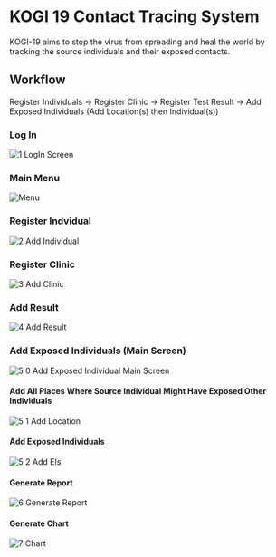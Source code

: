 # KOGI 19 Contact Tracing System
KOGI-19 aims to stop the virus from spreading and heal the world by tracking the source individuals and their exposed contacts.

## Workflow
Register Individuals -> Register Clinic -> Register Test Result -> Add Exposed Individuals (Add Location(s) then Individual(s))

### Log In
![1  LogIn Screen](https://user-images.githubusercontent.com/69213274/100950339-fabd3080-34c0-11eb-9947-b0fc04b69ace.png)
### Main Menu
![Menu](https://user-images.githubusercontent.com/69213274/100952339-3ce87100-34c5-11eb-9ad5-7ddace6c387e.png)
### Register Indvidual
![2  Add Individual](https://user-images.githubusercontent.com/69213274/100950553-6b644d00-34c1-11eb-9f63-f49dc2f995b0.png)
### Register Clinic
![3  Add Clinic](https://user-images.githubusercontent.com/69213274/100950785-ff361900-34c1-11eb-8b9e-b2f7d6921386.png)
### Add Result
![4  Add Result](https://user-images.githubusercontent.com/69213274/100950886-43c1b480-34c2-11eb-9f79-4c4bce7c3bc9.png)
### Add Exposed Individuals (Main Screen)
![5 0 Add Exposed Individual Main Screen](https://user-images.githubusercontent.com/69213274/100951019-84b9c900-34c2-11eb-9bbe-745122e40277.png)
#### Add All Places Where Source Individual Might Have Exposed Other Individuals
![5 1 Add Location](https://user-images.githubusercontent.com/69213274/100951232-01e53e00-34c3-11eb-9e75-452d7974723f.png)
#### Add Exposed Individuals
![5 2 Add EIs](https://user-images.githubusercontent.com/69213274/100951376-48d33380-34c3-11eb-85da-a6ec76611182.png)
#### Generate Report
![6  Generate Report](https://user-images.githubusercontent.com/69213274/100951608-be3f0400-34c3-11eb-91be-fec956cd6f53.png)
#### Generate Chart
![7  Chart](https://user-images.githubusercontent.com/69213274/100952092-b2a00d00-34c4-11eb-875c-31d93e358aef.png)
